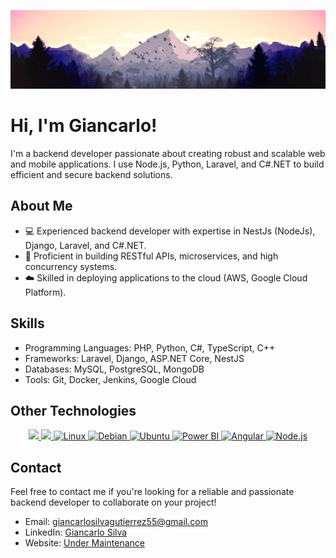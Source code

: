 <!-- ### Hi there I'm Giancarlo👋 -->

<!--
**Gdevp/Gdevp** is a ✨ _special_ ✨ repository because its `README.md` (this file) appears on your GitHub profile.

Here are some ideas to get you started:

- 🔭 I’m currently working on ...
- 🌱 I’m currently learning ...
- 👯 I’m looking to collaborate on ...
- 🤔 I’m looking for help with ...
- 💬 Ask me about ...
- 📫 How to reach me: ...
- 😄 Pronouns: ...
- ⚡ Fun fact: ...
-->
![Panoramic view of a forested mountain with clouds](./banner_2_profile.png)

<div class="container">
  <h1>Hi, I'm Giancarlo! </h1>
  <p>
    I'm a backend developer passionate about creating robust and scalable web and mobile applications. I use Node.js, Python, Laravel, and C#.NET to build efficient and secure backend solutions.
  </p>

  <h2>About Me</h2>

  <ul>
    <li>💻 Experienced backend developer with expertise in NestJs (NodeJs), Django, Laravel, and C#.NET.</li>
    <li>🔄 Proficient in building RESTful APIs, microservices, and high concurrency systems.</li>
    <li>☁️ Skilled in deploying applications to the cloud (AWS, Google Cloud Platform).</li>
  </ul>

  <h2>Skills</h2>

  <ul>
    <li>Programming Languages: PHP, Python, C#, TypeScript, C++</li>
    <li>Frameworks: Laravel, Django, ASP.NET Core, NestJS</li>
    <li>Databases: MySQL, PostgreSQL, MongoDB</li>
    <li>Tools: Git, Docker, Jenkins, Google Cloud</li>
  </ul>

  <h2>Other Technologies</h2>

  <p align="center">
    <a href="https://skillicons.dev">
      <img src="https://skillicons.dev/icons?i=git,cpp,vim,arch" />
      <img src="https://skillicons.dev/icons?i=aws,gcp" />
      <img src="https://img.icons8.com/color/48/000000/linux.png" alt="Linux" height="50">
      <img src="https://img.icons8.com/color/48/000000/debian.png" alt="Debian" height="50">
      <img src="https://img.icons8.com/color/48/000000/ubuntu.png" alt="Ubuntu" height="50">
      <img src="https://img.icons8.com/color/48/000000/power-bi.png" alt="Power BI" height="50">
      <img src="https://img.icons8.com/color/48/000000/angularjs.png" alt="Angular" height="50">
      <img src="https://img.icons8.com/color/48/000000/nodejs.png" alt="Node.js" height="50">
    </a>
  </p>

  <h2>Contact</h2>

  <p>Feel free to contact me if you're looking for a reliable and passionate backend developer to collaborate on your project!</p>

  <ul>
    <li>Email: <a href="mailto:giancarlosilvagutierrez55@gmail.com">giancarlosilvagutierrez55@gmail.com</a></li>
    <li>LinkedIn: <a href="https://www.linkedin.com/in/giancarlo-silva-000a13285/">Giancarlo Silva</a></li>
    <li>Website: <a href="#">Under Maintenance</a></li>
  </ul>
</div>
